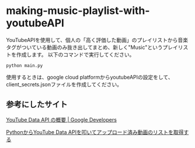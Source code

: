# making-music-playlist-with-youtubeAPI

YouTubeAPIを使用して、個人の「高く評価した動画」のプレイリストから音楽タグがついている動画のみ抜き出してまとめ、新しく"Music"というプレイリストを作成します。
以下のコマンドで実行してください。

```
python main.py
```

使用するときは、google cloud platformからyoutubeAPIの設定をして、client_secrets.jsonファイルを作成してください。

## 参考にしたサイト
[YouTube Data API の概要 | Google Developers](https://developers.google.com/youtube/v3/getting-started?hl=ja)

[PythonからYouTube Data APIを叩いてアップロード済み動画のリストを取得する](https://zenn.dev/yorifuji/articles/youtube-data-api-python)
